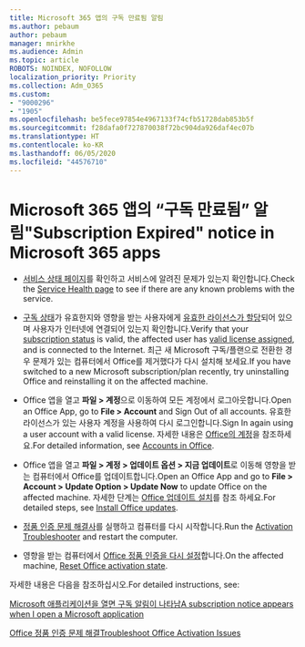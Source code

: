 ```yaml
---
title: Microsoft 365 앱의 구독 만료됨 알림
ms.author: pebaum
author: pebaum
manager: mnirkhe
ms.audience: Admin
ms.topic: article
ROBOTS: NOINDEX, NOFOLLOW
localization_priority: Priority
ms.collection: Adm_O365
ms.custom:
- "9000296"
- "1905"
ms.openlocfilehash: be5fece97854e4967133f74cfb51728dab853b5f
ms.sourcegitcommit: f28dafa0f727870038f72bc904da926daf4ec07b
ms.translationtype: HT
ms.contentlocale: ko-KR
ms.lasthandoff: 06/05/2020
ms.locfileid: "44576710"
---
```

# <a name="subscription-expired-notice-in-microsoft-365-apps"></a><span data-ttu-id="36612-102">Microsoft 365 앱의 “구독 만료됨” 알림</span><span class="sxs-lookup"><span data-stu-id="36612-102">"Subscription Expired" notice in Microsoft 365 apps</span></span>

- <span data-ttu-id="36612-103">[서비스 상태 페이지](https://docs.microsoft.com/office365/enterprise/view-service-health)를 확인하고 서비스에 알려진 문제가 있는지 확인합니다.</span><span class="sxs-lookup"><span data-stu-id="36612-103">Check the [Service Health page](https://docs.microsoft.com/office365/enterprise/view-service-health) to see if there are any known problems with the service.</span></span>

- <span data-ttu-id="36612-104">[구독 상태](https://support.office.com/article/unlicensed-product-and-activation-errors-in-office-0d23d3c0-c19c-4b2f-9845-5344fedc4380#bkmk_checksubscription)가 유효한지와 영향을 받는 사용자에게 [유효한 라이선스가 할당](https://support.office.com/article/997596B5-4173-4627-B915-36ABAC6786DC?wt.mc_id=Alchemy_ClientDIA)되어 있으며 사용자가 인터넷에 연결되어 있는지 확인합니다.</span><span class="sxs-lookup"><span data-stu-id="36612-104">Verify that your [subscription status](https://support.office.com/article/unlicensed-product-and-activation-errors-in-office-0d23d3c0-c19c-4b2f-9845-5344fedc4380#bkmk_checksubscription) is valid, the affected user has [valid license assigned](https://support.office.com/article/997596B5-4173-4627-B915-36ABAC6786DC?wt.mc_id=Alchemy_ClientDIA), and is connected to the Internet.</span></span> <span data-ttu-id="36612-105">최근 새 Microsoft 구독/플랜으로 전환한 경우 문제가 있는 컴퓨터에서 Office를 제거했다가 다시 설치해 보세요.</span><span class="sxs-lookup"><span data-stu-id="36612-105">If you have switched to a new Microsoft subscription/plan recently, try uninstalling Office and reinstalling it on the affected machine.</span></span>

- <span data-ttu-id="36612-106">Office 앱을 열고 **파일 > 계정**으로 이동하여 모든 계정에서 로그아웃합니다.</span><span class="sxs-lookup"><span data-stu-id="36612-106">Open an Office App, go to **File > Account** and Sign Out of all accounts.</span></span> <span data-ttu-id="36612-107">유효한 라이선스가 있는 사용자 계정을 사용하여 다시 로그인합니다.</span><span class="sxs-lookup"><span data-stu-id="36612-107">Sign In again using a user account with a valid license.</span></span> <span data-ttu-id="36612-108">자세한 내용은 [Office의 계정](https://support.office.com/article/accounts-in-office-628ea040-f265-49de-b986-be09c3ebf8a9)을 참조하세요.</span><span class="sxs-lookup"><span data-stu-id="36612-108">For detailed information, see [Accounts in Office](https://support.office.com/article/accounts-in-office-628ea040-f265-49de-b986-be09c3ebf8a9).</span></span>

- <span data-ttu-id="36612-109">Office 앱을 열고 **파일 > 계정 > 업데이트 옵션 > 지금 업데이트**로 이동해 영향을 받는 컴퓨터에서 Office를 업데이트합니다.</span><span class="sxs-lookup"><span data-stu-id="36612-109">Open an Office App and go to **File > Account > Update Option > Update Now** to update Office on the affected machine.</span></span> <span data-ttu-id="36612-110">자세한 단계는 [Office 업데이트 설치](https://support.office.com/article/install-office-updates-2ab296f3-7f03-43a2-8e50-46de917611c5)를 참조 하세요.</span><span class="sxs-lookup"><span data-stu-id="36612-110">For detailed steps, see [Install Office updates](https://support.office.com/article/install-office-updates-2ab296f3-7f03-43a2-8e50-46de917611c5).</span></span>

- <span data-ttu-id="36612-111">[정품 인증 문제 해결사](https://aka.ms/SARA-OfficeActivation-Alchemy)를 실행하고 컴퓨터를 다시 시작합니다.</span><span class="sxs-lookup"><span data-stu-id="36612-111">Run the [Activation Troubleshooter](https://aka.ms/SARA-OfficeActivation-Alchemy) and restart the computer.</span></span>

- <span data-ttu-id="36612-112">영향을 받는 컴퓨터에서 [Office 정품 인증을 다시 설정](https://docs.microsoft.com/office/troubleshoot/activation/reset-office-365-proplus-activation-state)합니다.</span><span class="sxs-lookup"><span data-stu-id="36612-112">On the affected machine, [Reset Office activation state](https://docs.microsoft.com/office/troubleshoot/activation/reset-office-365-proplus-activation-state).</span></span>

<span data-ttu-id="36612-113">자세한 내용은 다음을 참조하십시오.</span><span class="sxs-lookup"><span data-stu-id="36612-113">For detailed instructions, see:</span></span> 

[<span data-ttu-id="36612-114">Microsoft 애플리케이션을 열면 구독 알림이 나타남</span><span class="sxs-lookup"><span data-stu-id="36612-114">A subscription notice appears when I open a Microsoft application</span></span>](https://support.office.com/article/a-subscription-notice-appears-when-i-open-an-office-365-application-4cabe32c-f594-4c0e-9191-3d3ade10cceb)

[<span data-ttu-id="36612-115">Office 정품 인증 문제 해결</span><span class="sxs-lookup"><span data-stu-id="36612-115">Troubleshoot Office Activation Issues</span></span>](https://support.office.com/article/unlicensed-product-and-activation-errors-in-office-0d23d3c0-c19c-4b2f-9845-5344fedc4380)
